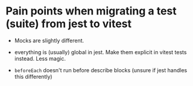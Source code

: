 # Pain points when migrating a test (suite) from jest to vitest 

* Mocks are slightly different.
* everything is (usually) global in jest. Make them explicit in vitest tests instead. Less magic.


* `beforeEach` doesn't run before describe blocks (unsure if jest handles this differently)
